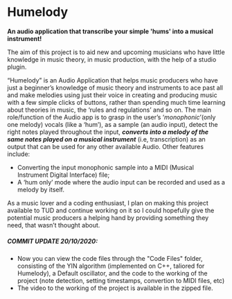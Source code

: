 # Humelody
**An audio application that transcribe your simple 'hums' into a musical instrument!**

The aim of this project is to aid new and upcoming musicians who have little knowledge in music theory, in music production, with the help of a studio plugin.

“Humelody” is an Audio Application that helps music producers who have just a beginner’s knowledge of music theory and instruments to ace past all and make melodies using just their voice in creating and producing music with a few simple clicks of buttons, rather than spending much time learning about theories in music, the ‘rules and regulations’ and so on. 
                      The  main role/function of the Audio app is to grasp in the user’s ‘*monophonic*’(only one melody) vocals (like a ‘hum’), as a sample (an audio input), detect the right notes played throughout the input,  **_converts into a melody of the same notes played on a musical instrument_** (i.e, transcription) as an output that can be used for any other available Audio. 
          Other features include:
* Converting the input monophonic sample into a MIDI (Musical Instrument Digital Interface) file;
*	A ‘hum only’ mode where the audio input can be recorded and used as a melody by itself.


As a music lover and a coding enthusiast, I plan on making this project available to TUD and continue working on it so I could hopefully give the potential music producers a helping hand by providing something they need, that wasn’t thought about.
 
##### COMMIT UPDATE 20/10/2020:

* Now you can view the code files through the "Code Files" folder, consisting of the YIN algorithm (implemented on C++, taliored for Humelody), a Default oscillator, and the code to the working of the project (note detection, setting timestamps, convertion to MIDI files, etc)
* The video to the working of the project is available in the zipped file.
